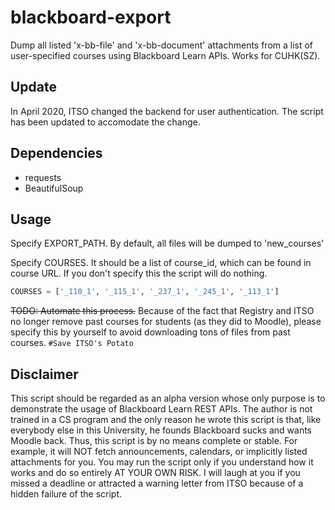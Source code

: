# blackboard-export

Dump all listed 'x-bb-file' and 'x-bb-document' attachments from a list of user-specified courses using Blackboard Learn APIs. Works for CUHK(SZ).

## Update

In April 2020, ITSO changed the backend for user authentication. The script has been updated to accomodate the change.

## Dependencies

- requests
- BeautifulSoup

## Usage

Specify EXPORT_PATH. By default, all files will be dumped to 'new_courses'

Specify COURSES. It should be a list of course_id, which can be found in course URL. If you don't specify this the script will do nothing.

```python
COURSES = ['_110_1', '_115_1', '_237_1', '_245_1', '_113_1']
```

~~TODO: Automate this process.~~ Because of the fact that Registry and ITSO no longer remove past courses for students (as they did to Moodle), please specify this by yourself to avoid downloading tons of files from past courses. ```#Save ITSO's Potato```

## Disclaimer

This script should be regarded as an alpha version whose only purpose is to demonstrate the usage of Blackboard Learn REST APIs. The author is not trained in a CS program and the only reason he wrote this script is that, like everybody else in this University, he founds Blackboard sucks and wants Moodle back. Thus, this script is by no means complete or stable. For example, it will NOT fetch announcements, calendars, or implicitly listed attachments for you. You may run the script only if you understand how it works and do so entirely AT YOUR OWN RISK. I will laugh at you if you missed a deadline or attracted a warning letter from ITSO because of a hidden failure of the script.
